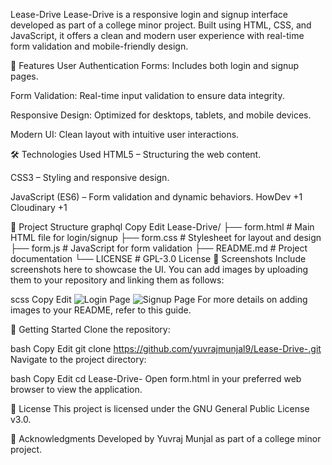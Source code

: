 Lease-Drive
Lease-Drive is a responsive login and signup interface developed as part of a college minor project. Built using HTML, CSS, and JavaScript, it offers a clean and modern user experience with real-time form validation and mobile-friendly design.​

🚀 Features
User Authentication Forms: Includes both login and signup pages.

Form Validation: Real-time input validation to ensure data integrity.

Responsive Design: Optimized for desktops, tablets, and mobile devices.

Modern UI: Clean layout with intuitive user interactions.​

🛠️ Technologies Used
HTML5 – Structuring the web content.

CSS3 – Styling and responsive design.

JavaScript (ES6) – Form validation and dynamic behaviors.​
HowDev
+1
Cloudinary
+1

📂 Project Structure
graphql
Copy
Edit
Lease-Drive/
├── form.html       # Main HTML file for login/signup
├── form.css        # Stylesheet for layout and design
├── form.js         # JavaScript for form validation
├── README.md       # Project documentation
└── LICENSE         # GPL-3.0 License
📸 Screenshots
Include screenshots here to showcase the UI. You can add images by uploading them to your repository and linking them as follows:

scss
Copy
Edit
![Login Page](images/login.png)
![Signup Page](images/signup.png)
For more details on adding images to your README, refer to this guide.

🔧 Getting Started
Clone the repository:

bash
Copy
Edit
git clone https://github.com/yuvrajmunjal9/Lease-Drive-.git
Navigate to the project directory:

bash
Copy
Edit
cd Lease-Drive-
Open form.html in your preferred web browser to view the application.

📄 License
This project is licensed under the GNU General Public License v3.0.​

🙌 Acknowledgments
Developed by Yuvraj Munjal as part of a college minor project.​

